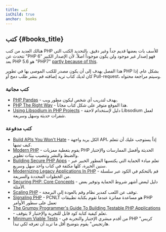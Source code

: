 ```yaml
---
title: كتب
isChild: true
anchor:  books
---
```


## كتب {#books_title}

هنالك العديد من كتب PHP للأسف بات بعضها قديم جداً وغير دقيق. بالتحديد الكتب التي تتحدث عن "PHP 6" فهو إصدار غير موجود ولن يكون موجوداً اصلاً. لأن الإصدار الكبير بعد PHP 5.6 هو "PHP7" [partly because of this](https://wiki.php.net/rfc/php6).

هذا الفصل يهدف إلى أن يكون مصدر للكتب الموصى بها في تطوير PHP بشكل عام. إذا كان لديك كتاب تريد إضافته قم بنشر طلب دمج
أو Pull-request، وسيتم مراجعة محتواه.

### كتب مجانية

* [PHP Pandas](http://daylerees.com/php-pandas/) - يهدف لتدريب أي شخص ليكون مطور ويب.
* [PHP The Right Way](https://leanpub.com/phptherightway/) - هذا الموقع متوفر على شكل كتاب مجاناً.
* [Using Libsodium in PHP Projects](https://paragonie.com/book/pecl-libsodium) - دليل لإستخدام لاحقة Libsodium لعمل شفرات
حديثة وسهل وسريعة.

### كتب مدفوعة

* [Build APIs You Won't Hate](https://apisyouwonthate.com/) - الكل يريد واجهة API، إذاً يستوجب عليك أن تتعلم كيف تبنيها.
* [Modern PHP](http://shop.oreilly.com/product/0636920033868.do) - يقوم بتغطية ممزيات PHP الحديثة وأفضل الممارسات والإختبار والضبط والنشر وتنصيب بيئات تطوير.
* [Building Secure PHP Apps](https://leanpub.com/buildingsecurephpapps) - تعلم مبادء الحماية التي يكتسبها المطور الخبير عبر سنين الخبرة،
كلها مكثفة في كتاب واحد سهل وسريع.
* [Modernizing Legacy Applications In PHP](https://leanpub.com/mlaphp) - قم بالتحكم في الكود عبر سلسلة من الخطوات المحددة والسريعة.
* [Securing PHP: Core Concepts](https://leanpub.com/securingphp-coreconcepts) - دليل لبعض أشهر شروط الحماية وتوفير بعض الأمثلة.
* [Scaling PHP](http://www.scalingphpbook.com/) - توقف عن اللعب كمدير نظام وقم بالعودة إلى البرمجة.
* [Signaling PHP](https://leanpub.com/signalingphp) - PCNLT هو مساعدة مماتزة عندما تقوم بكتابة تطبيقات PHP تعمل على سطور الأوامر
* [The Grumpy Programmer's Guide To Building Testable PHP Applications](https://leanpub.com/grumpy-testing) - تعلم كيفية كتابة
 كود قابل للتجربة والإختبار لا يتوقف.
* [Minimum Viable Tests](https://leanpub.com/minimumviabletests) - من أقدم مبشري الإختبار والتجربة في PHP "كريس هارتجيس" يقوم بتوضيح أقل ما تريد أن تعرفه لكي تبدأ.
